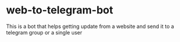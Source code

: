 # web-to-telegram-bot
This is a bot that helps getting update from a website and send it to a telegram group or a single user
 
